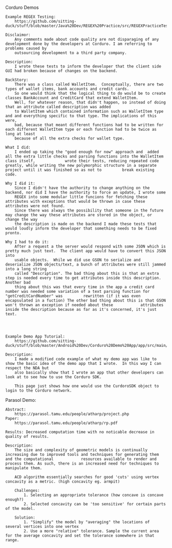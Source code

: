 
Corduro Demos

	Example REGEX Testing:
		https://github.com/sitting-duck/stuff/blob/master/Java%20Dev/REGEX%20Practice/src/REGEXPracticeTests.java

	Disclaimor: 
		Any comments made about code quality are not disparaging of any development done by the developers at Corduro. I am referring to problems caused by
		outsourcing development to a third party company.

	Description:
		I wrote these tests to inform the developer that the client side GUI had broken because of changes on the backend.  

	BackStory:
		There was a class called WalletItem.  Conceptually, there are two types of wallet items, bank accounts and credit cards.
		So one would think that the logical thing to do would be to create classes BankAccount and CreditCard that extend WalletItem.
		Well, for whatever reason, that didn't happen, so instead of doing that an attribute called description was added
		to WalletItem which contained information such as WalletItem type and and everything specific to that type. The implications of this were, 
		bad, because that meant different functions had to be written for each different WalletItem type or each function had to be twice as long at least
		because of all the extra checks for wallet type.

	What I did:
		I ended up taking the "good enough for now" approach and  added all the extra little checks and parsing functions into the WalletItem class itself, 			wrote their tests, reducing repeated code greatly, while writing the new polymorphic structure in a separate project until it was finished so as not to 		break existing code.

	Why I did it:
		Since I didn't have the authority to change anything on the backend, nor did I have the authority to force an update, I wrote some 
		REGEX into some modular little funcions for fetching these attributes with exceptions that would be thrown in case these attributes were not found.
		Since there was always the possibility that someone in the future may change the way these attributes are stored in the object, or change the way
		the description is made on the backend I made these tests that would loudly inform the developer that something needs to be fixed pronto.

	Why I had to do it:
		After a request a the server would respond with some JSON which is pretty much just text.  The client app would have to convert this JSON into 
		usable objects.  While we did use GSON to serialize and deserialize JSON objects/text, a bunch of attributes were still jammed into a long string 
		called "Description". The bad thing about this is that an extra step is needed every time to get attributes inside this description.  Another bad 
		thing about this was that every time in the app a credit card number was needed some variation of a text parsing function for "getCreditCardNumber" was 		rewritten (if it was even encapsulated in a fuction) The other bad thing about this is that GSON won't thrown an exception if needed about these 			attributes inside the description because as far as it's concerned, it's just text.

		
	

	Example Demo App Tutorial:
		https://github.com/sitting-duck/stuff/blob/master/Android%20Dev/Corduro%20Demo%20App/app/src/main/java/com/corduro/corduropaymobilesdkdemoapp/login/CorduroLoginActivity.java

	Description: 
		I made a modified code example of what my demo app was like to show the basic idea of the demo app that I wrote.  In this way I can respect the NDA but
		also basically show that I wrote an app that other developers can look at to see how to use the Corduro SDK. 

		This page just shows how one would use the CurdoroSDK object to login to the Corduro network.

Parasol Demo:

	Abstract:
		https://parasol.tamu.edu/people/atharp/project.php
	Paper:
		https://parasol.tamu.edu/people/atharp/rp.pdf

	Results: Decreased computation time with no noticable decrease in quality of results.

	Description:
		The size and complexity of geometric models is continually increasing due to improved tools and techniques for generating them and the computational 			resources available to render and process them. As such, there is an increased need for techniques to manipulate them.

		ACD algorithm essentially searches for good 'cuts' using vertex concavity as a metric. (high concavity eg. armpit)

		Challenges:
			1. Selecting an appropriate tolerance (how concave is concave enough?)
			2. Selected concavity can be 'too sensitive' for certain parts of the model.

		Solution:
			1. "Simplify" the model by "averaging" the locations of several vertices into one vertex
			2. Use a more "relative" tolerance. Sample the current area for the average concavity and set the tolerance somewhere in that range.


	
